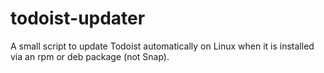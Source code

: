 # todoist-updater
A small script to update Todoist automatically on Linux when it is installed via an rpm or deb package (not Snap).

